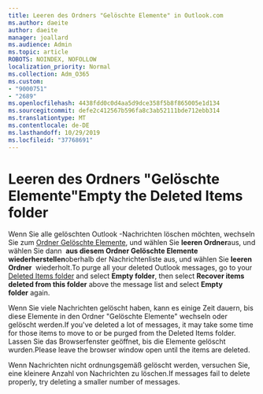 ```yaml
---
title: Leeren des Ordners "Gelöschte Elemente" in Outlook.com
ms.author: daeite
author: daeite
manager: joallard
ms.audience: Admin
ms.topic: article
ROBOTS: NOINDEX, NOFOLLOW
localization_priority: Normal
ms.collection: Adm_O365
ms.custom:
- "9000751"
- "2689"
ms.openlocfilehash: 4438fdd0c0d4aa5d9dce358f5b8f865005e1d134
ms.sourcegitcommit: defe2c412567b596fa8c3ab52111bde712ebb314
ms.translationtype: MT
ms.contentlocale: de-DE
ms.lasthandoff: 10/29/2019
ms.locfileid: "37768691"
---
```

# <a name="empty-the-deleted-items-folder"></a><span data-ttu-id="8a1ac-102">Leeren des Ordners "Gelöschte Elemente"</span><span class="sxs-lookup"><span data-stu-id="8a1ac-102">Empty the Deleted Items folder</span></span>

<span data-ttu-id="8a1ac-103">Wenn Sie alle gelöschten Outlook -Nachrichten löschen möchten, wechseln Sie zum [Ordner Gelöschte Elemente](https://outlook.live.com/mail/deleteditems), und wählen Sie **leeren Ordner**aus, und wählen Sie dann  **aus diesem Ordner Gelöschte Elemente wiederherstellen**oberhalb der Nachrichtenliste aus, und wählen Sie **leeren Ordner**  wiederholt.</span><span class="sxs-lookup"><span data-stu-id="8a1ac-103">To purge all your deleted Outlook messages, go to your [Deleted Items folder](https://outlook.live.com/mail/deleteditems) and select **Empty folder**, then select **Recover items deleted from this folder** above the message list and select **Empty folder** again.</span></span>

<span data-ttu-id="8a1ac-104">Wenn Sie viele Nachrichten gelöscht haben, kann es einige Zeit dauern, bis diese Elemente in den Ordner "Gelöschte Elemente" wechseln oder gelöscht werden.</span><span class="sxs-lookup"><span data-stu-id="8a1ac-104">If you've deleted a lot of messages, it may take some time for those items to move to or be purged from the Deleted Items folder.</span></span> <span data-ttu-id="8a1ac-105">Lassen Sie das Browserfenster geöffnet, bis die Elemente gelöscht wurden.</span><span class="sxs-lookup"><span data-stu-id="8a1ac-105">Please leave the browser window open until the items are deleted.</span></span>

<span data-ttu-id="8a1ac-106">Wenn Nachrichten nicht ordnungsgemäß gelöscht werden, versuchen Sie, eine kleinere Anzahl von Nachrichten zu löschen.</span><span class="sxs-lookup"><span data-stu-id="8a1ac-106">If messages fail to delete properly, try deleting a smaller number of messages.</span></span>